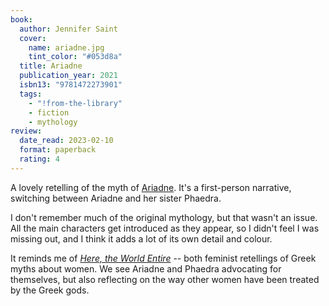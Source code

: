 ```yaml
---
book:
  author: Jennifer Saint
  cover:
    name: ariadne.jpg
    tint_color: "#053d8a"
  title: Ariadne
  publication_year: 2021
  isbn13: "9781472273901"
  tags:
    - "!from-the-library"
    - fiction
    - mythology
review:
  date_read: 2023-02-10
  format: paperback
  rating: 4
---
```


A lovely retelling of the myth of [Ariadne](https://en.wikipedia.org/wiki/Ariadne).
It's a first-person narrative, switching between Ariadne and her sister Phaedra.

I don't remember much of the original mythology, but that wasn't an issue.
All the main characters get introduced as they appear, so I didn't feel I was missing out, and I think it adds a lot of its own detail and colour.

It reminds me of [*Here, the World Entire*](/reviews/here-the-world-entire/) -- both feminist retellings of Greek myths about women.
We see Ariadne and Phaedra advocating for themselves, but also reflecting on the way other women have been treated by the Greek gods.
